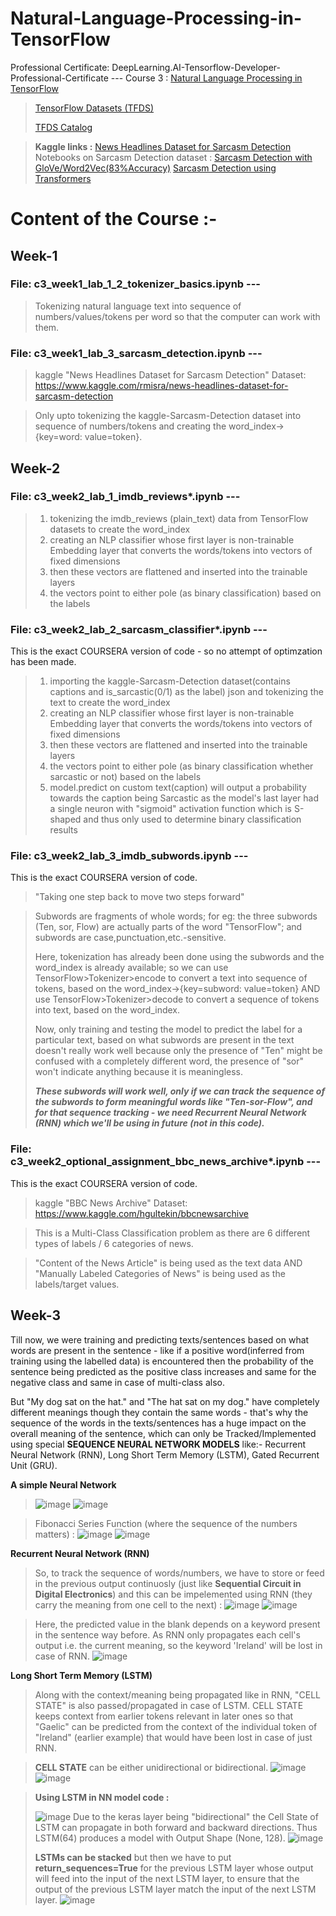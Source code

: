 # Natural-Language-Processing-in-TensorFlow
Professional Certificate: DeepLearning.AI-Tensorflow-Developer-Professional-Certificate --- Course 3 : <a href="https://www.coursera.org/learn/natural-language-processing-tensorflow">Natural Language Processing in TensorFlow</a>

> <a href="https://www.tensorflow.org/datasets" target="_blank">TensorFlow Datasets (TFDS)</a>
> 
> <a href="https://github.com/tensorflow/datasets/tree/master/docs/catalog">TFDS Catalog</a>

> <b>Kaggle links :</b>
> <a href="https://www.kaggle.com/rmisra/news-headlines-dataset-for-sarcasm-detection">News Headlines Dataset for Sarcasm Detection</a>
> Notebooks on Sarcasm Detection dataset :
> <a href="https://www.kaggle.com/madz2000/sarcasm-detection-with-glove-word2vec-83-accuracy/notebook#TRAINING-WORD2VEC-MODEL">Sarcasm Detection with GloVe/Word2Vec(83%Accuracy)</a>
> <a href="https://www.kaggle.com/gauravduttakiit/sarcasm-detection-using-transformers">Sarcasm Detection using Transformers</a>

# Content of the Course :-

## Week-1

### File: c3_week1_lab_1_2_tokenizer_basics.ipynb ---
> Tokenizing natural language text into sequence of numbers/values/tokens per word so that the computer can work with them.

### File: c3_week1_lab_3_sarcasm_detection.ipynb ---
> kaggle "News Headlines Dataset for Sarcasm Detection" Dataset: https://www.kaggle.com/rmisra/news-headlines-dataset-for-sarcasm-detection

> Only upto tokenizing the kaggle-Sarcasm-Detection dataset into sequence of numbers/tokens and creating the word_index->{key=word: value=token}.

## Week-2

### File: c3_week2_lab_1_imdb_reviews*.ipynb ---
> 1) tokenizing the imdb_reviews (plain_text) data from TensorFlow datasets to create the word_index
> 2) creating an NLP classifier whose first layer is non-trainable Embedding layer that converts the words/tokens into vectors of fixed dimensions
> 3) then these vectors are flattened and inserted into the trainable layers
> 4) the vectors point to either pole (as binary classification) based on the labels

### File: c3_week2_lab_2_sarcasm_classifier*.ipynb ---
This is the exact COURSERA version of code - so no attempt of optimzation has been made.
> 1) importing the kaggle-Sarcasm-Detection dataset(contains captions and is_sarcastic(0/1) as the label) json and tokenizing the text to create the word_index
> 2) creating an NLP classifier whose first layer is non-trainable Embedding layer that converts the words/tokens into vectors of fixed dimensions
> 3) then these vectors are flattened and inserted into the trainable layers
> 4) the vectors point to either pole (as binary classification whether sarcastic or not) based on the labels
> 5) model.predict on custom text(caption) will output a probability towards the caption being Sarcastic as the model's last layer had a single neuron with "sigmoid" activation function which is S-shaped and thus only used to determine binary classification results

### File: c3_week2_lab_3_imdb_subwords.ipynb ---
This is the exact COURSERA version of code.
> "Taking one step back to move two steps forward"

> Subwords are fragments of whole words; for eg: the three subwords (Ten, sor, Flow) are actually parts of the word "TensorFlow"; and subwords are case,punctuation,etc.-sensitive.
>
> Here, tokenization has already been done using the subwords and the word_index is already available; so we can use TensorFlow>Tokenizer>encode to convert a text into sequence of tokens, based on the word_index->{key=subword: value=token} AND use TensorFlow>Tokenizer>decode to convert a sequence of tokens into text, based on the word_index.
> 
> Now, only training and testing the model to predict the label for a particular text, based on what subwords are present in the text doesn't really work well because only the presence of "Ten" might be confused with a completely different word, the presence of "sor" won't indicate anything because it is meaningless.
> 
> <b><i>These subwords will work well, only if we can track the sequence of the subwords to form meaningful words like "Ten-sor-Flow", and for that sequence tracking - we need Recurrent Neural Network (RNN) which we'll be using in future (not in this code).</i></b>

### File: c3_week2_optional_assignment_bbc_news_archive*.ipynb ---
This is the exact COURSERA version of code.
> kaggle "BBC News Archive" Dataset: https://www.kaggle.com/hgultekin/bbcnewsarchive

> This is a Multi-Class Classification problem as there are 6 different types of labels / 6 categories of news.

> "Content of the News Article" is being used as the text data AND "Manually Labeled Categories of News" is being used as the labels/target values.

## Week-3

Till now, we were training and predicting texts/sentences based on what words are present in the sentence - like if a positive word(inferred from training using the labelled data) is encountered then the probability of the sentence being predicted as the positive class increases and same for the negative class and same in case of multi-class also.

But "My dog sat on the hat." and "The hat sat on my dog." have completely different meanings though they contain the same words - that's why the sequence of the words in the texts/sentences has a huge impact on the overall meaning of the sentence, which can only be Tracked/Implemented using special <b>SEQUENCE NEURAL NETWORK MODELS</b> like:- Recurrent Neural Network (RNN), Long Short Term Memory (LSTM), Gated Recurrent Unit (GRU).

<b>A simple Neural Network</b>
> ![image](https://user-images.githubusercontent.com/86871718/138137557-04ed311a-aca6-4e24-817c-673929f40c4d.png)
> ![image](https://user-images.githubusercontent.com/86871718/138137796-16508805-dc8f-402d-bf97-339796325ed3.png)

> Fibonacci Series Function (where the sequence of the numbers matters) :
> ![image](https://user-images.githubusercontent.com/86871718/138137825-a5539469-4945-4967-ba86-4e57fcfd21b0.png)
> ![image](https://user-images.githubusercontent.com/86871718/138137844-f4e6d51c-8ff2-42a2-9783-e9f8010614d9.png)

<b>Recurrent Neural Network (RNN)</b>

> So, to track the sequence of words/numbers, we have to store or feed in the previous output continuosly (just like <b>Sequential Circuit in Digital Electronics</b>) and this can be impelemented using RNN (they carry the meaning from one cell to the next) :
> ![image](https://user-images.githubusercontent.com/86871718/138137867-6ed97f73-7997-4850-b61b-2c4dfb77d729.png)
> ![image](https://user-images.githubusercontent.com/86871718/138137875-afc532bb-a043-408e-a94c-dee167bdb40d.png)

> Here, the predicted value in the blank depends on a keyword present in the sentence way before. As RNN only propagates each cell's output i.e. the current meaning, so the keyword 'Ireland' will be lost in case of RNN.
> ![image](https://user-images.githubusercontent.com/86871718/138138204-2125e5f4-c913-40b6-b917-e25463fb4a35.png)

<b>Long Short Term Memory (LSTM)</b>

> Along with the context/meaning being propagated like in RNN, "CELL STATE" is also passed/propagated in case of LSTM. CELL STATE keeps context from earlier tokens relevant in later ones so that "Gaelic" can be predicted from the context of the individual token of "Ireland" (earlier example) that would have been lost in case of just RNN.

> <b>CELL STATE</b> can be either unidirectional or bidirectional.
> ![image](https://user-images.githubusercontent.com/86871718/138149705-24cd32d3-65cc-47bb-b84e-f95d983ad120.png)
> ![image](https://user-images.githubusercontent.com/86871718/138149735-198ef47f-c1f5-43c5-94e1-eb7c0b1162dd.png)

> <b>Using LSTM in NN model code :</b>
> 
> ![image](https://user-images.githubusercontent.com/86871718/138155511-019334ff-0e25-46eb-a9f4-5d9c3d1d6b01.png)
> Due to the keras layer being "bidirectional" the Cell State of LSTM can propagate in both forward and backward directions. Thus LSTM(64) produces a model with Output Shape (None, 128).
> ![image](https://user-images.githubusercontent.com/86871718/138155841-8546ade6-c588-4946-9140-0aaff11aa710.png)
>
>
> <b>LSTMs can be stacked</b> but then we have to put <b>return_sequences=True</b> for the previous LSTM layer whose output will feed into the input of the next LSTM layer, to ensure that the output of the previous LSTM layer match the input of the next LSTM layer.
> ![image](https://user-images.githubusercontent.com/86871718/138155978-8f5a70cd-616a-482f-9775-712e10032a97.png)



